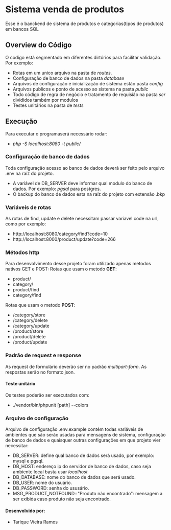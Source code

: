 # Sistema venda de produtos
Esse é o banckend de sistema de produtos e categorias(tipos de produtos) em bancos SQL

## Overview do Código
O codigo está segmentado em diferentes dirtórios para facilitar validação. Por exemplo:
- Rotas em um unico arquivo na pasta de *routes*.
- Configuração de banco de dados na pasta *database*
- Arquivos de configuração e inicialização de sistema estão pasta *config*
- Arquivos publicos e ponto de acesso ao sistema na pasta *public*
- Todo código de regra de negócio e tratamento de requisião na pasta *scr* divididos também por modulos
- Testes unitários na pasta de *tests*

## Execução
Para executar o programaserá necessário rodar:
- *php -S localhost:8080 -t public/*  
  
### Configuração de banco de dados

Toda configuração acesso ao banco de dados deverá ser feito pelo arquivo .env na raíz do projeto.
- A variável de DB_SERVER deve informar qual modulo do banco de dados. Por exemplo: *pgsql* para postgres.
- O backup do banco de dados esta na raíz do projeto com extensão .bkp

### Variáveis de rotas
As rotas de find, update e delete necessitam passar variavel code na url, como por exemplo:
- http://localhost:8080/category/find?code=10
- http://localhost:8000/product/update?code=266
  
### Métodos http
Para desenvolvimento desse projeto foram utilizado apenas metodos nativos GET e POST:
Rotas que usam o metodo **GET**:
- product/
- category/
- product/find
- category/find

Rotas que usam o metodo **POST**:
- /category/store 
- /category/delete
- /category/update
- /product/store
- /product/delete
- /product/update

### Padrão de request e response
As request de formulário deverão ser no padrão *multipart-form*. As respostas serão no formato json.

#### Teste unitário
Os testes poderão ser executados com:
- ./vendor/bin/phpunit [path] --colors

### Arquivo de configuração
Arquivo de configuração .env.example contém todas variáveis de ambientes que são serão usadas para mensagens de sistema, configuração de banco de dados e quaisquer outras configurações em que projeto vier necessitar:
- DB_SERVER: define qual banco de dados será usado, por exemplo: mysql e pgsql.
- DB_HOST: endereço ip do servidor de banco de dados, caso seja ambiente local basta usar *localhost*
- DB_DATABASE: nome do banco de dados que será usado.
- DB_USER: nome do usuário.
- DB_PASSWORD: senha do ususário.
- MSG_PRODUCT_NOTFOUND="Produto não encontrado": mensagem a ser exibida caso produto não seja encontrado.

#### Desenvolvido por:
- Tarique Vieira Ramos